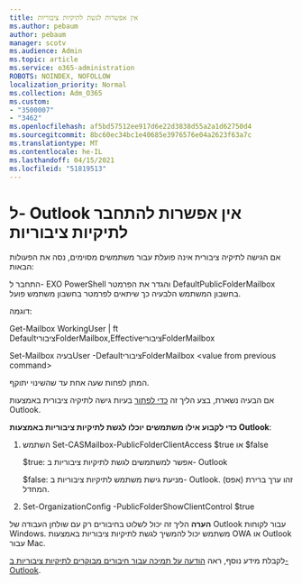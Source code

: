 ```yaml
---
title: אין אפשרות לגשת לתיקיות ציבוריות
ms.author: pebaum
author: pebaum
manager: scotv
ms.audience: Admin
ms.topic: article
ms.service: o365-administration
ROBOTS: NOINDEX, NOFOLLOW
localization_priority: Normal
ms.collection: Adm_O365
ms.custom:
- "3500007"
- "3462"
ms.openlocfilehash: af5bd57512ee917d6e22d3838d55a2a1d62750d4
ms.sourcegitcommit: 8bc60ec34bc1e40685e3976576e04a2623f63a7c
ms.translationtype: MT
ms.contentlocale: he-IL
ms.lasthandoff: 04/15/2021
ms.locfileid: "51819513"
---
```

# <a name="outlook-cannot-connect-to-public-folders"></a>ל- Outlook אין אפשרות להתחבר לתיקיות ציבוריות

אם הגישה לתיקיה ציבורית אינה פועלת עבור משתמשים מסוימים, נסה את הפעולות הבאות:

התחבר ל- EXO PowerShell והגדר את הפרמטר DefaultPublicFolderMailbox בחשבון המשתמש הלבעיה כך שיתאים לפרמטר בחשבון משתמש פועל.

דוגמה:

Get-Mailbox WorkingUser | ft DefaultציבוריFolderMailbox,EffectiveציבוריFolderMailbox

Set-Mailbox בעיהUser -DefaultציבוריFolderMailbox \<value from previous command>

המתן לפחות שעה אחת עד שהשינוי יתוקף.

אם הבעיה נשארת, בצע הליך זה [כדי לפתור](https://aka.ms/pfcte) בעיות גישה לתיקיה ציבורית באמצעות Outlook.
 
**כדי לקבוע אילו משתמשים יוכלו לגשת לתיקיות ציבוריות באמצעות Outlook**:

1.  השתמש <mailboxname> Set-CASMailbox-PublicFolderClientAccess $true או $false  
      
    $true: אפשר למשתמשים לגשת לתיקיות ציבוריות ב- Outlook  
      
    $false: מניעת גישת משתמש לתיקיות ציבוריות ב- Outlook. (אפס) זהו ערך ברירת המחדל.  
        
2.  Set-OrganizationConfig -PublicFolderShowClientControl $true   
      
**הערה** הליך זה יכול לשלוט בחיבורים רק עם שולחן העבודה של Outlook עבור לקוחות Windows. משתמש יכול להמשיך לגשת לתיקיות ציבוריות באמצעות OWA או Outlook עבור Mac.
 
לקבלת מידע נוסף, ראה [הודעה על תמיכה עבור חיבורים מבוקרים לתיקיות ציבוריות ב- Outlook](https://aka.ms/controlpf).